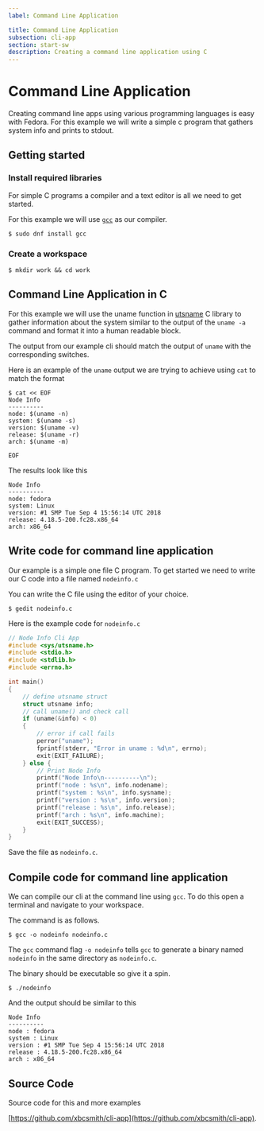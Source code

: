 ```yaml
---
label: Command Line Application

title: Command Line Application
subsection: cli-app
section: start-sw
description: Creating a command line application using C
---
```


# Command Line Application

Creating command line apps using various programming languages is easy with Fedora. For this example we will write a simple c program that gathers system info and prints to stdout.

## Getting started

### Install required libraries

For simple C programs a compiler and a text editor is all we need to get started.

For this example we will use [`gcc`](https://gcc.gnu.org/) as our compiler.

```$ sudo dnf install gcc```

### Create a workspace

```$ mkdir work && cd work```

## Command Line Application in C

For this example we will use the uname function in [utsname](http://pubs.opengroup.org/onlinepubs/7908799/xsh/sysutsname.h.html) C library to gather information about the system similar to the output of the `uname -a` command and format it into a human readable block.  

The output from our example cli should match the output of `uname` with the corresponding switches. 

Here is an example of the `uname` output we are trying to achieve using `cat` to match the format

```
$ cat << EOF
Node Info
---------- 
node: $(uname -n)          
system: $(uname -s)
version: $(uname -v)
release: $(uname -r)
arch: $(uname -m)

EOF
```

The results look like this

```
Node Info
----------
node: fedora
system: Linux
version: #1 SMP Tue Sep 4 15:56:14 UTC 2018
release: 4.18.5-200.fc28.x86_64
arch: x86_64
```

## Write code for command line application


Our example is a simple one file C program. To get started we need to write our C code into a file named `nodeinfo.c`

You can write the C file using the editor of your choice.

```$ gedit nodeinfo.c```

Here is the example code for `nodeinfo.c`

```c
// Node Info Cli App
#include <sys/utsname.h>
#include <stdio.h>
#include <stdlib.h>
#include <errno.h>

int main()
{
    // define utsname struct
    struct utsname info;
    // call uname() and check call
    if (uname(&info) < 0)
    {
        // error if call fails
        perror("uname");
        fprintf(stderr, "Error in uname : %d\n", errno);
        exit(EXIT_FAILURE);
    } else {
        // Print Node Info
        printf("Node Info\n----------\n");
        printf("node : %s\n", info.nodename);
        printf("system : %s\n", info.sysname);
        printf("version : %s\n", info.version);
        printf("release : %s\n", info.release);
        printf("arch : %s\n", info.machine);
        exit(EXIT_SUCCESS);
    }
}


```

Save the file as `nodeinfo.c`.

## Compile code for command line application

We can compile our cli at the command line using `gcc`. To do this open a terminal and navigate to your workspace. 

The command is as follows.

```$ gcc -o nodeinfo nodeinfo.c```

The `gcc` command flag `-o nodeinfo` tells `gcc` to generate a binary named `nodeinfo` in the same directory as `nodeinfo.c`. 

The binary should be executable so give it a spin.

```$ ./nodeinfo```

And the output should be similar to this

```
Node Info
----------
node : fedora
system : Linux
version : #1 SMP Tue Sep 4 15:56:14 UTC 2018
release : 4.18.5-200.fc28.x86_64
arch : x86_64
```



## Source Code

Source code for this and more examples

[https://github.com/xbcsmith/cli-app](https://github.com/xbcsmith/cli-app).


